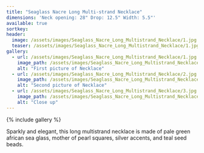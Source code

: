 ```yaml
---
title: "Seaglass Nacre Long Multi-strand Necklace"
dimensions: 'Neck opening: 28" Drop: 12.5" Width: 5.5"'
available: true
sortkey: 
header:
  image: /assets/images/Seaglass_Nacre_Long_Multistrand_Necklace/1.jpg
  teaser: /assets/images/Seaglass_Nacre_Long_Multistrand_Necklace/1.jpg
gallery:
  - url: /assets/images/Seaglass_Nacre_Long_Multistrand_Necklace/1.jpg
    image_path: /assets/images/Seaglass_Nacre_Long_Multistrand_Necklace/1.jpg
    alt: "First picture of Necklace"
  - url: /assets/images/Seaglass_Nacre_Long_Multistrand_Necklace/2.jpg
    image_path: /assets/images/Seaglass_Nacre_Long_Multistrand_Necklace/2.jpg
    alt: "Second picture of Necklace"
  - url: /assets/images/Seaglass_Nacre_Long_Multistrand_Necklace/3.jpg
    image_path: /assets/images/Seaglass_Nacre_Long_Multistrand_Necklace/3.jpg
    alt: "Close up"
---
```



{% include gallery %}


Sparkly and elegant, this long multistrand necklace is made of pale green african sea glass, mother of pearl squares, silver accents, and teal seed beads.